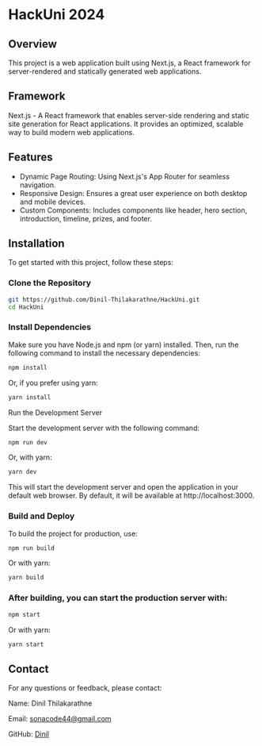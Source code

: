 # HackUni 2024
## Overview
This project is a web application built using Next.js, a React framework for server-rendered and statically generated web applications.

## Framework
Next.js - A React framework that enables server-side rendering and static site generation for React applications. It provides an optimized, scalable way to build modern web applications.

## Features
* Dynamic Page Routing: Using Next.js's App Router for seamless navigation.
* Responsive Design: Ensures a great user experience on both desktop and mobile devices.
* Custom Components: Includes components like header, hero section, introduction, timeline, prizes, and footer.

## Installation
To get started with this project, follow these steps:

### Clone the Repository

```bash
git https://github.com/Dinil-Thilakarathne/HackUni.git
cd HackUni
```
### Install Dependencies

Make sure you have Node.js and npm (or yarn) installed. Then, run the following command to install the necessary dependencies:


```bash
npm install
```
Or, if you prefer using yarn:

```bash
yarn install
```
Run the Development Server

Start the development server with the following command:

```bash
npm run dev
```
Or, with yarn:

```bash
yarn dev
```
This will start the development server and open the application in your default web browser. By default, it will be available at http://localhost:3000.

### Build and Deploy

To build the project for production, use:

```bash
npm run build
```
Or with yarn:

```bash
yarn build
```
### After building, you can start the production server with:

```bash
npm start
```
Or with yarn:

```bash
yarn start
```


## Contact
For any questions or feedback, please contact:

Name: Dinil Thilakarathne

Email: sonacode44@gmail.com

GitHub: [Dinil](https://github.com/Dinil-Thilakarathne)
